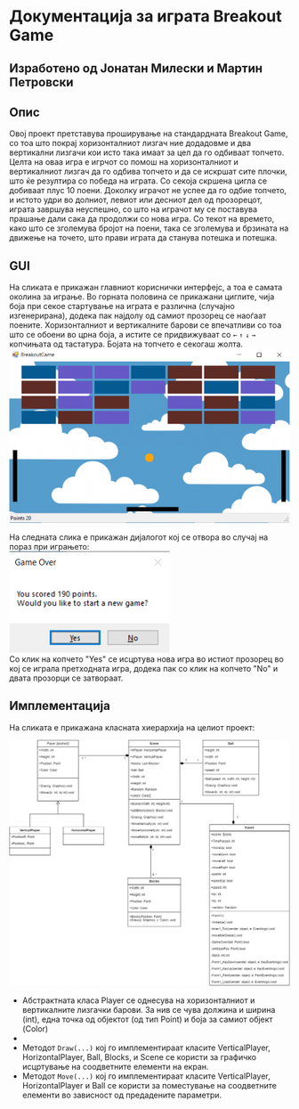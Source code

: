 # Докумeнтација за играта Breakout Game
Изработено од Јонатан Милески и Мартин Петровски
------------------
Опис
-------

Овој проект претставува проширување на стандардната Breakout Game, со тоа што покрај хоризонталниот лизгач ние додадовме и два вертикални лизгачи кои исто така имаат за цел да го одбиваат топчето. Целта на оваа игра е игрчот со помош на хоризонталниот и вертикалниот лизгач да го одбива топчето и да се искршат сите плочки, што ќе резултира со победа на играта. Со секоја скршена цигла се добиваат плус 10 поени. Доколку играчот не успее да го одбие топчето, и истото удри во долниот, левиот или десниот дел од прозорецот, играта завршува неуспешно, со што на играчот му се поставува прашање дали сака да продолжи со нова игра. Со текот на времето, како што се зголемува бројот на поени, така се зголемува и брзината на движење на точето, што прави играта да станува потешка и потешка.

GUI
---------
На сликата е прикажан главниот кориснички интерфејс, а тоа е самата околина за играње. Во горната половина се прикажани циглите, чија боја при секое стартување на играта е различна (случајно изгенерирана), додека пак најдолу од самиот прозорец се наоѓаат поените. Хоризонталниот и вертикалните барови се впечатливи со тоа што се обоени во црна боја, а истите се придвижуваат со <code>&#8592;</code> <code>&#8593;</code> <code>&darr;</code> <code>&#8594;</code> копчињата од тастатура. Бојата на топчето е секогаш жолта.
![Image cannot be open. See image bg_gui.png in this repository.](bg_gui.png)

На следната слика е прикажан дијалогот кој се отвора во случај на пораз при играњето:<br>
![Image cannot be open. See image bg_gui.png in this repository.](game_over.png)<br>
Со клик на копчето "Yes" се исцртува нова игра во истиот прозорец во кој се играла претходната игра, додека пак со клик на копчето "No" и двата прозорци се затвораат.

Имплементација
---------
На сликата е прикажана класната хиерархија на целиот проект:

![Image cannot be open. See image class-diagram.png in this repository.](class-diagram.png)

- Абстрактната класа Player се однесува на хоризонталниот и вертикалните лизгачки барови. За нив се чува должина и ширина (int),  една точка од објектот (од тип Point) и боја за самиот објект (Color)
- 
- Методот <code>Draw(...)</code> кој го имплементираат класите VerticalPlayer, HorizontalPlayer, Ball, Blocks, и Scene се користи за графичко исцртување на соодветните елементи на екран.
- Методот <code>Move(...)</code> кој го имплементираат класите VerticalPlayer, HorizontalPlayer и Ball се користи за поместување на соодветните елементи во зависност од предадените параметри.
